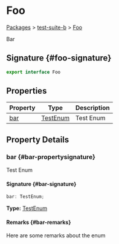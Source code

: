 # Foo

[Packages](/) > [test-suite-b](/test-suite-b/) > [Foo](/test-suite-b/foo-interface)

Bar

## Signature {#foo-signature}

```typescript
export interface Foo
```

## Properties

| Property | Type | Description |
| --- | --- | --- |
| [bar](/test-suite-b/foo-interface#bar-propertysignature) | [TestEnum](/test-suite-a/testenum-enum) | Test Enum |

## Property Details

### bar {#bar-propertysignature}

Test Enum

#### Signature {#bar-signature}

```typescript
bar: TestEnum;
```

**Type:** [TestEnum](/test-suite-a/testenum-enum)

#### Remarks {#bar-remarks}

Here are some remarks about the enum

